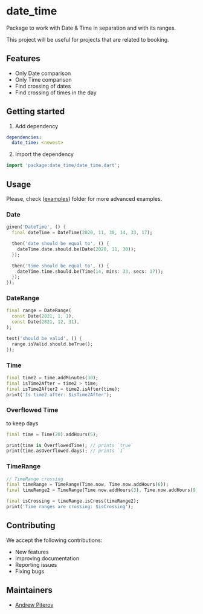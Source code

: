 # date_time

Package to work with Date & Time in separation and with its ranges.

This project will be useful for projects that are related to booking.

## Features

* Only Date comparison
* Only Time comparison
* Find crossing of dates
* Find crossing of times in the day

## Getting started

1. Add dependency

```yml
dependencies:
  date_time: <newest>
```

2. Import the dependency

```dart
import 'package:date_time/date_time.dart';
```

## Usage

Please, check ([examples](./example/dates.dart)) folder for more advanced examples.

### Date

```dart
given('DateTime', () {
  final dateTime = DateTime(2020, 11, 30, 14, 33, 17);

  then('date should be equal to', () {
    dateTime.date.should.be(Date(2020, 11, 30));
  });

  then('time should be equal to', () {
    dateTime.time.should.be(Time(14, mins: 33, secs: 17));
  });
});
```

### DateRange

```dart
final range = DateRange(
  const Date(2021, 1, 1),
  const Date(2021, 12, 31),
);

test('should be valid', () {
  range.isValid.should.beTrue();
});
```

### Time

```dart
final time2 = time.addMinutes(30);
final isTime2After = time2 > time;
final isTime2After2 = time2.isAfter(time);
print('Is time2 after: $isTime2After');
```

### Overflowed Time

to keep days

```dart
final time = Time(20).addHours(5);

print(time is OverflowedTime); // prints `true`
print(time.asOverflowed.days); // prints `1`

```

### TimeRange

```dart
// TimeRange crossing
final timeRange = TimeRange(Time.now, Time.now.addHours(6));
final timeRange2 = TimeRange(Time.now.addHours(3), Time.now.addHours(9));

final isCrossing = timeRange.isCross(timeRange2);
print('Time ranges are crossing: $isCrossing');
```

## Contributing

We accept the following contributions:

* New features
* Improving documentation
* Reporting issues
* Fixing bugs

## Maintainers

* [Andrew Piterov](mailto:piterov1990@gmail.com?subject=[GitHub]%20Source%20Dart%20date_time)
